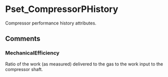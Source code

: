 # Pset_CompressorPHistory

Compressor performance history attributes.
<!-- end of short definition -->

## Comments

### MechanicalEfficiency

Ratio of the work (as measured) delivered to the gas to the work input to the compressor shaft.

